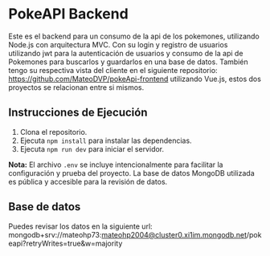 # PokeAPI Backend

Este es el backend para un consumo de la api de los pokemones, utilizando Node.js con arquitectura MVC. Con su login y registro de usuarios utilizando jwt para la autenticación de usuarios y consumo de la api de Pokemones para buscarlos y guardarlos en una base de datos. 
También tengo su respectiva vista del cliente en el siguiente repositorio: https://github.com/MateoDVP/pokeApi-frontend utilizando Vue.js, estos dos proyectos se relacionan entre si mismos.

## Instrucciones de Ejecución

1.  Clona el repositorio.
2.  Ejecuta `npm install` para instalar las dependencias.
3.  Ejecuta `npm run dev` para iniciar el servidor.

**Nota:** El archivo `.env` se incluye intencionalmente para facilitar la configuración y prueba del proyecto. La base de datos MongoDB utilizada es pública y accesible para la revisión de datos.

## Base de datos

Puedes revisar los datos en la siguiente url: mongodb+srv://mateohp73:mateohp2004@cluster0.xi1im.mongodb.net/pokeapi?retryWrites=true&w=majority
